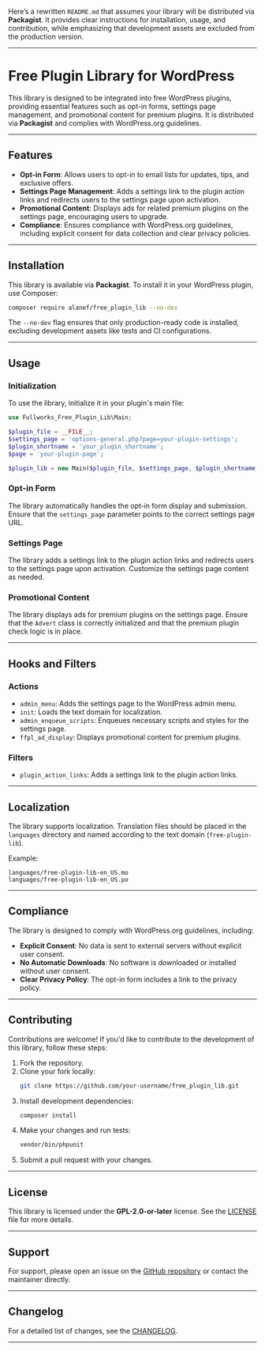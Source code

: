 Here’s a rewritten `README.md` that assumes your library will be distributed via **Packagist**. It provides clear instructions for installation, usage, and contribution, while emphasizing that development assets are excluded from the production version.

---

# Free Plugin Library for WordPress

This library is designed to be integrated into free WordPress plugins, providing essential features such as opt-in forms, settings page management, and promotional content for premium plugins. It is distributed via **Packagist** and complies with WordPress.org guidelines.

---

## Features

- **Opt-in Form**: Allows users to opt-in to email lists for updates, tips, and exclusive offers.
- **Settings Page Management**: Adds a settings link to the plugin action links and redirects users to the settings page upon activation.
- **Promotional Content**: Displays ads for related premium plugins on the settings page, encouraging users to upgrade.
- **Compliance**: Ensures compliance with WordPress.org guidelines, including explicit consent for data collection and clear privacy policies.

---

## Installation

This library is available via **Packagist**. To install it in your WordPress plugin, use Composer:

```bash
composer require alanef/free_plugin_lib --no-dev
```

The `--no-dev` flag ensures that only production-ready code is installed, excluding development assets like tests and CI configurations.

---

## Usage

### Initialization
To use the library, initialize it in your plugin's main file:

```php
use Fullworks_Free_Plugin_Lib\Main;

$plugin_file = __FILE__;
$settings_page = 'options-general.php?page=your-plugin-settings';
$plugin_shortname = 'your_plugin_shortname';
$page = 'your-plugin-page';

$plugin_lib = new Main($plugin_file, $settings_page, $plugin_shortname, $page);
```

### Opt-in Form
The library automatically handles the opt-in form display and submission. Ensure that the `settings_page` parameter points to the correct settings page URL.

### Settings Page
The library adds a settings link to the plugin action links and redirects users to the settings page upon activation. Customize the settings page content as needed.

### Promotional Content
The library displays ads for premium plugins on the settings page. Ensure that the `Advert` class is correctly initialized and that the premium plugin check logic is in place.

---

## Hooks and Filters

### Actions
- `admin_menu`: Adds the settings page to the WordPress admin menu.
- `init`: Loads the text domain for localization.
- `admin_enqueue_scripts`: Enqueues necessary scripts and styles for the settings page.
- `ffpl_ad_display`: Displays promotional content for premium plugins.

### Filters
- `plugin_action_links`: Adds a settings link to the plugin action links.

---

## Localization
The library supports localization. Translation files should be placed in the `languages` directory and named according to the text domain (`free-plugin-lib`).

Example:
```
languages/free-plugin-lib-en_US.mo
languages/free-plugin-lib-en_US.po
```

---

## Compliance
The library is designed to comply with WordPress.org guidelines, including:
- **Explicit Consent**: No data is sent to external servers without explicit user consent.
- **No Automatic Downloads**: No software is downloaded or installed without user consent.
- **Clear Privacy Policy**: The opt-in form includes a link to the privacy policy.

---

## Contributing
Contributions are welcome! If you'd like to contribute to the development of this library, follow these steps:

1. Fork the repository.
2. Clone your fork locally:
   ```bash
   git clone https://github.com/your-username/free_plugin_lib.git
   ```
3. Install development dependencies:
   ```bash
   composer install
   ```
4. Make your changes and run tests:
   ```bash
   vendor/bin/phpunit
   ```
5. Submit a pull request with your changes.

---

## License
This library is licensed under the **GPL-2.0-or-later** license. See the [LICENSE](LICENSE) file for more details.

---

## Support
For support, please open an issue on the [GitHub repository](https://github.com/alanef/free_plugin_lib) or contact the maintainer directly.

---

## Changelog
For a detailed list of changes, see the [CHANGELOG](CHANGELOG.md).

---

